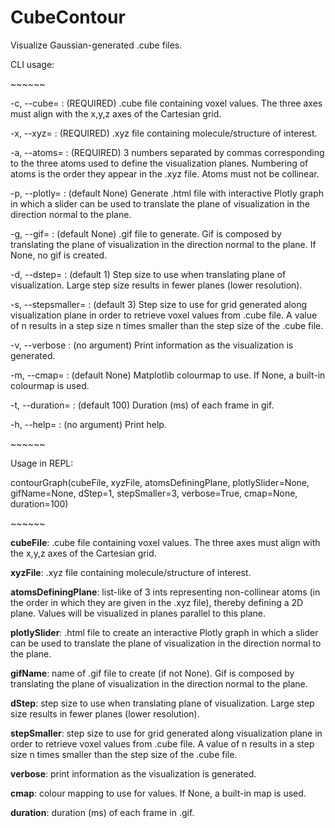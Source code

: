 # CubeContour
Visualize Gaussian-generated .cube files.

CLI usage:

\~~~~~~

-c, --cube=         : (REQUIRED) .cube file containing voxel values. The three axes must align with the x,y,z axes of the Cartesian grid.

-x, --xyz=          : (REQUIRED) .xyz file containing molecule/structure of interest.

-a, --atoms=        : (REQUIRED) 3 numbers separated by commas corresponding to the three atoms used to define the visualization planes. Numbering of atoms is the order they appear in the .xyz file. Atoms must not be collinear.

-p, --plotly=       : (default None) Generate .html file with interactive Plotly graph in which a slider can be used to translate the plane of visualization in the direction normal to the plane.

-g, --gif=          : (default None) .gif file to generate. Gif is composed by translating the plane of visualization in the direction normal to the plane. If None, no gif is created.

-d, --dstep=        : (default 1) Step size to use when translating plane of visualization. Large step size results in fewer planes (lower resolution).

-s, --stepsmaller=  : (default 3) Step size to use for grid generated along visualization plane in order to retrieve voxel values from .cube file. A value of n results in a step size n times smaller than the step size of the .cube file.

-v, --verbose       : (no argument) Print information as the visualization is generated.

-m, --cmap=         : (default None) Matplotlib colourmap to use. If None, a built-in colourmap is used.

-t, --duration=     : (default 100) Duration (ms) of each frame in gif.

-h, --help=         : (no argument) Print help.

\~~~~~~

Usage in REPL:

contourGraph(cubeFile, xyzFile, atomsDefiningPlane, plotlySlider=None, gifName=None, dStep=1, stepSmaller=3, verbose=True, cmap=None, duration=100)

\~~~~~~

**cubeFile**: .cube file containing voxel values. The three axes must align with the x,y,z axes of the Cartesian grid.

**xyzFile**: .xyz file containing molecule/structure of interest.

**atomsDefiningPlane**: list-like of 3 ints representing non-collinear atoms (in the order in which they are given in the .xyz file), thereby defining a 2D plane. Values will be visualized in planes parallel to this plane.

**plotlySlider**: .html file to create an interactive Plotly graph in which a slider can be used to translate the plane of visualization in the direction normal to the plane.

**gifName**: name of .gif file to create (if not None). Gif is composed by translating the plane of visualization in the direction normal to the plane.

**dStep**: step size to use when translating plane of visualization. Large step size results in fewer planes (lower resolution).

**stepSmaller**: step size to use for grid generated along visualization plane in order to retrieve voxel values from .cube file. A value of n results in a step size n times smaller than the step size of the .cube file.

**verbose**: print information as the visualization is generated.

**cmap**: colour mapping to use for values. If None, a built-in map is used.

**duration**: duration (ms) of each frame in .gif.

